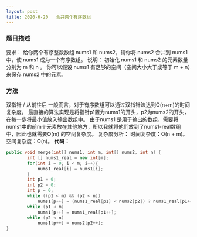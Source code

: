 ```yaml
---
layout: post
title: 2020-6-20   合并两个有序数组 
---
```

### 题目描述
要求：
给你两个有序整数数组 nums1 和 nums2，请你将 nums2 合并到 nums1 中，使 nums1 成为一个有序数组。
说明：
初始化 nums1 和 nums2 的元素数量分别为 m 和 n 。
你可以假设 nums1 有足够的空间（空间大小大于或等于 m + n）来保存 nums2 中的元素。
### 方法
双指针 / 从前往后
一般而言，对于有序数组可以通过双指针法达到O(n+m)的时间复杂度。
最直接的算法实现是将指针p1置为nums1的开头，p2为nums2的开头，在每一步将最小值放入输出数组中。
由于nums1 是用于输出的数组，需要将nums1中的前m个元素放在其他地方，所以我就将他们放到了nums1-real数组中，因此也就需要O(m) 的空间复杂度。
复杂度分析：
时间复杂度：O(n + m)。
空间复杂度：O(n)。
**代码：**
```cpp
public void merge(int[] nums1, int m, int[] nums2, int n) {
        int [] nums1_real = new int[m];
        for(int i = 0; i < m; i++){
            nums1_real[i] = nums1[i];
        }
        int p1 = 0;
        int p2 = 0;
        int p = 0;
        while ((p1 < m) && (p2 < n))
            nums1[p++] = (nums1_real[p1] < nums2[p2]) ? nums1_real[p1++] : nums2[p2++];
        while (p1 < m)
            nums1[p++] = nums1_real[p1++];
        while (p2 < n)
            nums1[p++] = nums2[p2++];
}
```
